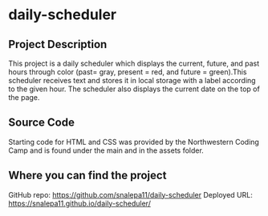 # daily-scheduler

## Project Description 
This project is a daily scheduler which displays the current, future, and past hours through color (past= gray, present = red, and future = green).This scheduler receives text and stores it in local storage with a label according to the given hour. The scheduler also displays the current date on the top of the page. 

## Source Code 
Starting code for HTML and CSS was provided by the Northwestern Coding Camp and is found under the main and in the assets folder. 

## Where you can find the project 
GitHub repo: https://github.com/snalepa11/daily-scheduler 
Deployed URL: https://snalepa11.github.io/daily-scheduler/ 